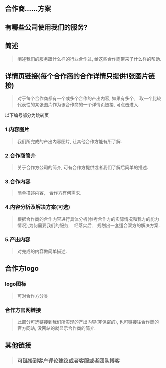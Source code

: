 ## 合作商......方案
## 有哪些公司使用我们的服务?   
## 简述
> 阐述我们的服务跟什么样的行业合作过, 给这些合作商带来了什么样的帮助.   

## 详情页链接(每个合作商的合作详情只提供1张图片链接)
> 对于每个合作商都有一个或多个合作的产出内容, 如果有多个,　取一个比较代表性的某张图片作为该合作商的一个详情页链接, 可点击进入.     

以下编号部分为跳转页     

### 1.内容图片
> 我们所完成的产出内容图片, 让其他合作方能有所了解.    
   
### 2.合作商简介
> 关于合作方公司的简介, 可有合作方提供或者我们了解后简单的描述.      
     
### 3.合作内容
> 简单描述内容,　合作方有何需求.　　　　　

### 4.内容分析及解决方案(可选)
> 根据合作商的合作内容进行具体分析(参考合作方的实际情况和我方的能力情况),为何需要我们的服务,　经落实后,　规划出一套适合双方的解决方案.       

### 5.产出内容
> 对完成的内容做简单描述.

## 合作方logo
### logo图标
> 可对合作方分类      

### 合作方官网链接
> 此部分可选链接到我们所实现的产出内容(非保密的), 也可链接往合作商的官方网站, 没网站的就显示合作商的简介.

## 其他链接
> ### 可链接到客户评论建议或者客服或者团队博客
